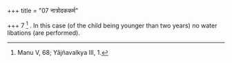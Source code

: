 +++
title = "07 नात्रोदककर्म"

+++
7 [^2] . In this case (of the child being younger than two years) no water libations (are performed).


[^2]:  Manu V, 68; Yājñavalkya III, 1.

